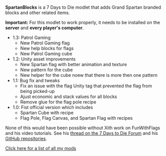 **SpartanBlocks** is a 7 Days to Die modlet that adds Grand Spartan branded blocks and other related items.

**Important:** For this modlet to work properly, it needs to be installed on the **server** and **every player's computer**.

* 1.3: Patrol Gaming
	- New Patrol Gaming flag
	- New help blocks for flags
	- New Patrol Gaming cube
* 1.2: Unity asset improvements
	- New Spartan flag with better animation and texture
	- New pattern for the cube
	- New helper for the cube noew that there is more then one pattern
* 1.1: Bug fix and tweaks
	- Fix an issue with the flag Unity tag that prevented the flag from being picked-up
	- Ajust economic and stack values for all blocks
	- Remove glue for the flag pole recipe
* 1.0: Fist official version which includes
	- Spartan Cube with recipe
	- Flag Pole, Flag Canvas, and Spartan Flag with recipes

None of this would have been possible without Xith work on FunWithFlags and his video tutorials.
See his [thread on the 7 Days to Die Forum](https://forums.7daystodie.com/forum/-7-days-to-die-pc/game-modification/tutorials-guides/99698-unity-tutorials-for-7d2d-modders) and his [GitHub repositories](https://github.com/7D2D).

[Click here for a list of all my mods](https://github.com/Laotseu/7dtdMods/blob/master/README.md)
